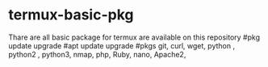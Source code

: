 # termux-basic-pkg
Thare are all basic package for termux are available on this repository 
#pkg update upgrade
#apt update upgrade
#pkgs git, curl, wget, python , python2 , python3, nmap, php, Ruby, nano, Apache2, 
